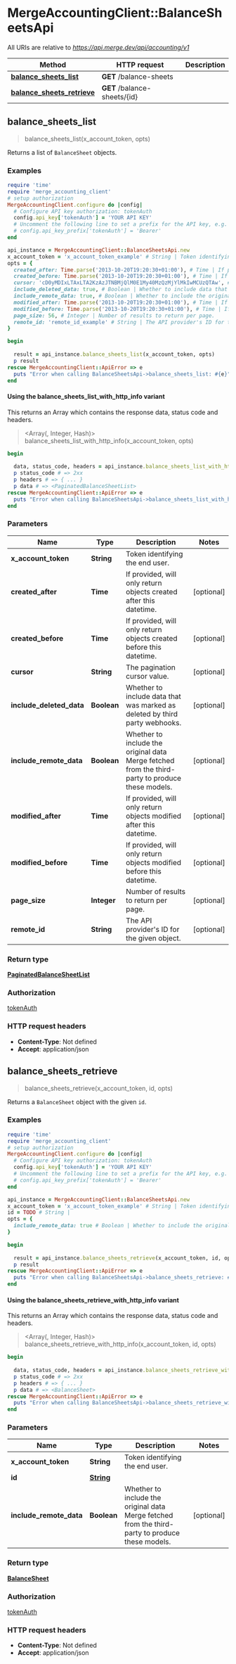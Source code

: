 # MergeAccountingClient::BalanceSheetsApi

All URIs are relative to *https://api.merge.dev/api/accounting/v1*

| Method | HTTP request | Description |
| ------ | ------------ | ----------- |
| [**balance_sheets_list**](BalanceSheetsApi.md#balance_sheets_list) | **GET** /balance-sheets |  |
| [**balance_sheets_retrieve**](BalanceSheetsApi.md#balance_sheets_retrieve) | **GET** /balance-sheets/{id} |  |


## balance_sheets_list

> <PaginatedBalanceSheetList> balance_sheets_list(x_account_token, opts)



Returns a list of `BalanceSheet` objects.

### Examples

```ruby
require 'time'
require 'merge_accounting_client'
# setup authorization
MergeAccountingClient.configure do |config|
  # Configure API key authorization: tokenAuth
  config.api_key['tokenAuth'] = 'YOUR API KEY'
  # Uncomment the following line to set a prefix for the API key, e.g. 'Bearer' (defaults to nil)
  # config.api_key_prefix['tokenAuth'] = 'Bearer'
end

api_instance = MergeAccountingClient::BalanceSheetsApi.new
x_account_token = 'x_account_token_example' # String | Token identifying the end user.
opts = {
  created_after: Time.parse('2013-10-20T19:20:30+01:00'), # Time | If provided, will only return objects created after this datetime.
  created_before: Time.parse('2013-10-20T19:20:30+01:00'), # Time | If provided, will only return objects created before this datetime.
  cursor: 'cD0yMDIxLTAxLTA2KzAzJTNBMjQlM0E1My40MzQzMjYlMkIwMCUzQTAw', # String | The pagination cursor value.
  include_deleted_data: true, # Boolean | Whether to include data that was marked as deleted by third party webhooks.
  include_remote_data: true, # Boolean | Whether to include the original data Merge fetched from the third-party to produce these models.
  modified_after: Time.parse('2013-10-20T19:20:30+01:00'), # Time | If provided, will only return objects modified after this datetime.
  modified_before: Time.parse('2013-10-20T19:20:30+01:00'), # Time | If provided, will only return objects modified before this datetime.
  page_size: 56, # Integer | Number of results to return per page.
  remote_id: 'remote_id_example' # String | The API provider's ID for the given object.
}

begin
  
  result = api_instance.balance_sheets_list(x_account_token, opts)
  p result
rescue MergeAccountingClient::ApiError => e
  puts "Error when calling BalanceSheetsApi->balance_sheets_list: #{e}"
end
```

#### Using the balance_sheets_list_with_http_info variant

This returns an Array which contains the response data, status code and headers.

> <Array(<PaginatedBalanceSheetList>, Integer, Hash)> balance_sheets_list_with_http_info(x_account_token, opts)

```ruby
begin
  
  data, status_code, headers = api_instance.balance_sheets_list_with_http_info(x_account_token, opts)
  p status_code # => 2xx
  p headers # => { ... }
  p data # => <PaginatedBalanceSheetList>
rescue MergeAccountingClient::ApiError => e
  puts "Error when calling BalanceSheetsApi->balance_sheets_list_with_http_info: #{e}"
end
```

### Parameters

| Name | Type | Description | Notes |
| ---- | ---- | ----------- | ----- |
| **x_account_token** | **String** | Token identifying the end user. |  |
| **created_after** | **Time** | If provided, will only return objects created after this datetime. | [optional] |
| **created_before** | **Time** | If provided, will only return objects created before this datetime. | [optional] |
| **cursor** | **String** | The pagination cursor value. | [optional] |
| **include_deleted_data** | **Boolean** | Whether to include data that was marked as deleted by third party webhooks. | [optional] |
| **include_remote_data** | **Boolean** | Whether to include the original data Merge fetched from the third-party to produce these models. | [optional] |
| **modified_after** | **Time** | If provided, will only return objects modified after this datetime. | [optional] |
| **modified_before** | **Time** | If provided, will only return objects modified before this datetime. | [optional] |
| **page_size** | **Integer** | Number of results to return per page. | [optional] |
| **remote_id** | **String** | The API provider&#39;s ID for the given object. | [optional] |

### Return type

[**PaginatedBalanceSheetList**](PaginatedBalanceSheetList.md)

### Authorization

[tokenAuth](../README.md#tokenAuth)

### HTTP request headers

- **Content-Type**: Not defined
- **Accept**: application/json


## balance_sheets_retrieve

> <BalanceSheet> balance_sheets_retrieve(x_account_token, id, opts)



Returns a `BalanceSheet` object with the given `id`.

### Examples

```ruby
require 'time'
require 'merge_accounting_client'
# setup authorization
MergeAccountingClient.configure do |config|
  # Configure API key authorization: tokenAuth
  config.api_key['tokenAuth'] = 'YOUR API KEY'
  # Uncomment the following line to set a prefix for the API key, e.g. 'Bearer' (defaults to nil)
  # config.api_key_prefix['tokenAuth'] = 'Bearer'
end

api_instance = MergeAccountingClient::BalanceSheetsApi.new
x_account_token = 'x_account_token_example' # String | Token identifying the end user.
id = TODO # String | 
opts = {
  include_remote_data: true # Boolean | Whether to include the original data Merge fetched from the third-party to produce these models.
}

begin
  
  result = api_instance.balance_sheets_retrieve(x_account_token, id, opts)
  p result
rescue MergeAccountingClient::ApiError => e
  puts "Error when calling BalanceSheetsApi->balance_sheets_retrieve: #{e}"
end
```

#### Using the balance_sheets_retrieve_with_http_info variant

This returns an Array which contains the response data, status code and headers.

> <Array(<BalanceSheet>, Integer, Hash)> balance_sheets_retrieve_with_http_info(x_account_token, id, opts)

```ruby
begin
  
  data, status_code, headers = api_instance.balance_sheets_retrieve_with_http_info(x_account_token, id, opts)
  p status_code # => 2xx
  p headers # => { ... }
  p data # => <BalanceSheet>
rescue MergeAccountingClient::ApiError => e
  puts "Error when calling BalanceSheetsApi->balance_sheets_retrieve_with_http_info: #{e}"
end
```

### Parameters

| Name | Type | Description | Notes |
| ---- | ---- | ----------- | ----- |
| **x_account_token** | **String** | Token identifying the end user. |  |
| **id** | [**String**](.md) |  |  |
| **include_remote_data** | **Boolean** | Whether to include the original data Merge fetched from the third-party to produce these models. | [optional] |

### Return type

[**BalanceSheet**](BalanceSheet.md)

### Authorization

[tokenAuth](../README.md#tokenAuth)

### HTTP request headers

- **Content-Type**: Not defined
- **Accept**: application/json


